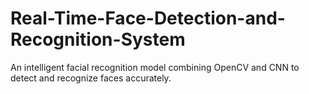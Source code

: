 # Real-Time-Face-Detection-and-Recognition-System
An intelligent facial recognition model combining OpenCV and CNN to detect and recognize faces accurately.
